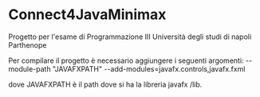 # Connect4JavaMinimax
Progetto per l'esame di Programmazione III Università degli studi di napoli Parthenope

Per compilare il progetto è necessario aggiungere i seguenti argomenti:
--module-path "JAVAFXPATH"  --add-modules=javafx.controls,javafx.fxml

dove JAVAFXPATH è il path dove si ha la libreria javafx /lib.
